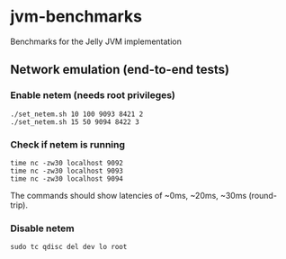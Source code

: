 # jvm-benchmarks

Benchmarks for the Jelly JVM implementation

## Network emulation (end-to-end tests)

### Enable netem (needs root privileges)
```
./set_netem.sh 10 100 9093 8421 2
./set_netem.sh 15 50 9094 8422 3
```

### Check if netem is running
```
time nc -zw30 localhost 9092
time nc -zw30 localhost 9093
time nc -zw30 localhost 9094
```

The commands should show latencies of ~0ms, ~20ms, ~30ms (round-trip).

### Disable netem
```
sudo tc qdisc del dev lo root
```

